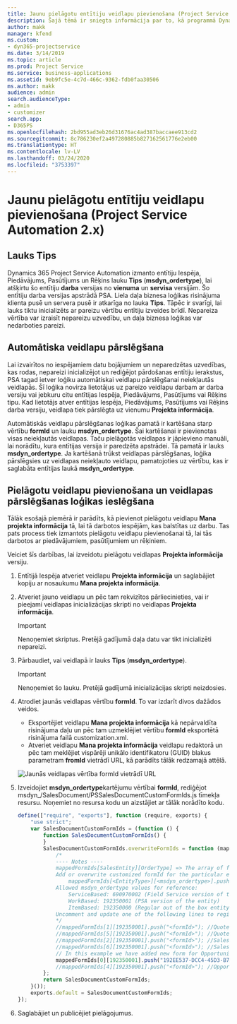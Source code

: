 ```yaml
---
title: Jaunu pielāgotu entītiju veidlapu pievienošana (Project Service Automation 2.x)
description: Šajā tēmā ir sniegta informācija par to, kā programmā Dynamics 365 Project Service Automation 2.x pievienot pielāgotas entītiju veidlapas iespējām, piedāvājumiem, pasūtījumiem vai rēķiniem.
author: makk
manager: kfend
ms.custom:
- dyn365-projectservice
ms.date: 3/14/2019
ms.topic: article
ms.prod: Project Service
ms.service: business-applications
ms.assetid: 9eb9fc5e-4c7d-466c-9362-fdb0faa30506
ms.author: makk
audience: admin
search.audienceType:
- admin
- customizer
search.app:
- D365PS
ms.openlocfilehash: 2bd955ad3eb26d31676ac4ad387baccaee913cd2
ms.sourcegitcommit: 8c786230ef2a497280885b827162561776e2eb00
ms.translationtype: HT
ms.contentlocale: lv-LV
ms.lasthandoff: 03/24/2020
ms.locfileid: "3753397"
---
```

# <a name="add-new-custom-entity-forms-project-service-automation-2x"></a>Jaunu pielāgotu entītiju veidlapu pievienošana (Project Service Automation 2.x)

## <a name="type-field"></a>Lauks Tips 

Dynamics 365 Project Service Automation izmanto entītiju Iespēja, Piedāvājums, Pasūtījums un Rēķins lauku **Tips** (**msdyn\_ordertype**), lai atšķirtu šo entītiju **darba** versijas no **vienuma** un **servisa** versijām. Šo entītiju darba versijas apstrādā PSA. Liela daļa biznesa loģikas risinājuma klienta pusē un servera pusē ir atkarīga no lauka **Tips**. Tāpēc ir svarīgi, lai lauks tiktu inicializēts ar pareizu vērtību entītiju izveides brīdī. Nepareiza vērtība var izraisīt nepareizu uzvedību, un daļa biznesa loģikas var nedarboties pareizi.

## <a name="automatic-form-switching"></a>Automātiska veidlapu pārslēgšana

Lai izvairītos no iespējamiem datu bojājumiem un neparedzētas uzvedības, kas rodas, nepareizi inicializējot un rediģējot pārdošanas entītiju ierakstus, PSA tagad ietver loģiku automātiskai veidlapu pārslēgšanai neiekļautās veidlapās. Šī loģika novirza lietotājus uz pareizo veidlapu darbam ar darba versiju vai jebkuru citu entītijas Iespēja, Piedāvājums, Pasūtījums vai Rēķins tipu. Kad lietotājs atver entītijas Iespēja, Piedāvājums, Pasūtījums vai Rēķins darba versiju, veidlapa tiek pārslēgta uz vienumu **Projekta informācija**.

Automātiskās veidlapu pārslēgšanas loģikas pamatā ir kartēšana starp vērtību **formId** un lauku **msdyn\_ordertype**. Šai kartēšanai ir pievienotas visas neiekļautās veidlapas. Taču pielāgotās veidlapas ir jāpievieno manuāli, lai norādītu, kura entītijas versija ir paredzēta apstrādei. Tā pamatā ir lauks **msdyn\_ordertype**. Ja kartēšanā trūkst veidlapas pārslēgšanas, loģika pārslēgsies uz veidlapas neiekļauto veidlapu, pamatojoties uz vērtību, kas ir saglabāta entītijas laukā **msdyn\_ordertype**.

## <a name="add-custom-forms-and-turn-on-the-form-switching-logic"></a>Pielāgotu veidlapu pievienošana un veidlapas pārslēgšanas loģikas ieslēgšana

Tālāk esošajā piemērā ir parādīts, kā pievienot pielāgotu veidlapu **Mana projekta informācija** tā, lai tā darbotos iespējām, kas balstītas uz darbu. Tas pats process tiek izmantots pielāgotu veidlapu pievienošanai tā, lai tās darbotos ar piedāvājumiem, pasūtījumiem un rēķiniem.

Veiciet šīs darbības, lai izveidotu pielāgotu veidlapas **Projekta informācija** versiju.

1. Entītijā Iespēja atveriet veidlapu **Projekta informācija** un saglabājiet kopiju ar nosaukumu **Mana projekta informācija**.
2. Atveriet jauno veidlapu un pēc tam rekvizītos pārliecinieties, vai ir pieejami veidlapas inicializācijas skripti no veidlapas **Projekta informācija**. 

    > [!IMPORTANT]
    > Nenoņemiet skriptus. Pretējā gadījumā daļa datu var tikt inicializēti nepareizi.

3. Pārbaudiet, vai veidlapā ir lauks **Tips** (**msdyn\_ordertype**). 

    > [!IMPORTANT]
    > Nenoņemiet šo lauku. Pretējā gadījumā inicializācijas skripti neizdosies.

4. Atrodiet jaunās veidlapas vērtību **formId**. To var izdarīt divos dažādos veidos.

    - Eksportējiet veidlapu **Mana projekta informācija** kā nepārvaldīta risinājuma daļu un pēc tam uzmeklējiet vērtību **formId** eksportētā risinājuma failā customization.xml.
    - Atveriet veidlapu **Mana projekta informācija** veidlapu redaktorā un pēc tam meklējiet vispārēji unikālo identifikatoru (GUID) blakus parametram **fromId** vietrādī URL, kā parādīts tālāk redzamajā attēlā.

    ![Jaunās veidlapas vērtība formId vietrādī URL](media/how-to-add-custom-forms-in-v2.0.png)

5. Izveidojiet **msdyn\_ordertype**kartējumu vērtībai **formId**, rediģējot msdyn\_/SalesDocument/PSSalesDocumentCustomFormIds.js tīmekļa resursu. Noņemiet no resursa kodu un aizstājiet ar tālāk norādīto kodu.

    ```javascript
    define(["require", "exports"], function (require, exports) {
        "use strict";
        var SalesDocumentCustomFormIds = (function () {
            function SalesDocumentCustomFormIds() {
            }
            SalesDocumentCustomFormIds.overwriteFormIds = function (mappedFormIds) {
                /*
                ---- Notes ----
                mappedFormIds[SalesEntity][OrderType] => The array of forms IDs that support particular entity and order type
                Add or overwrite customized formId for the particular entity and order type by calling:
                    mappedFormIds[<EntityType>][<msdyn_ordertype>].push("<formId>");
                Allowed msdyn_ordertype values for reference:
                    ServiceBased: 690970002 (Field Service version of the entity)
                    WorkBased: 192350001 (PSA version of the entity)
                    ItemBased: 192350000 (Regular out of the box entity)
                Uncomment and update one of the following lines to register custom PSA form for required entity:
                */      
                //mappedFormIds[1][192350001].push("<formId>"); //Quote
                //mappedFormIds[5][192350001].push("<formId>"); //Quote Line
                //mappedFormIds[2][192350001].push("<formId>"); //Sales Order
                //mappedFormIds[6][192350001].push("<formId>"); //Sales Order Line
                // In this example we have added new form for Opportunity
                mappedFormIds[0][192350001].push("192EE537-DCC4-45D3-B7AF-EA694B9113D2"); //Opportunity
                //mappedFormIds[4][192350001].push("<formId>"); //Opportunity Line
            };
            return SalesDocumentCustomFormIds;
        }());
        exports.default = SalesDocumentCustomFormIds;
    });
    ```

6. Saglabājiet un publicējiet pielāgojumus.
